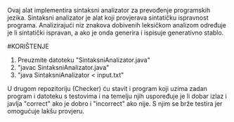 Ovaj alat implementira sintaksni analizator za prevođenje programskih jezika. Sintaksni analizator je alat koji provjerava sintatičku ispravnost programa.
Analizirajući niz znakova dobivenih leksičkom analizom određuje je li sintatički ispravan, a ako je onda generira i ispisuje generativno stablo.


#KORIŠTENJE
  1. Preuzmite datoteku "SintaksniAnalizator.java"
  2. "javac SintaksniAnalizator.java"
  3. "java SintaksniAnalizator < input.txt"


U drugom repozitoriju (Checker) ću stavit i program koji uzima zadan program i datoteku s testovima i na temelju njih uspoređuje je li dobar izlaz i javlja "correct" ako je dobro i "incorrect" ako nije. S njim se brže testira jer omogućuje lakšu provjeru.

